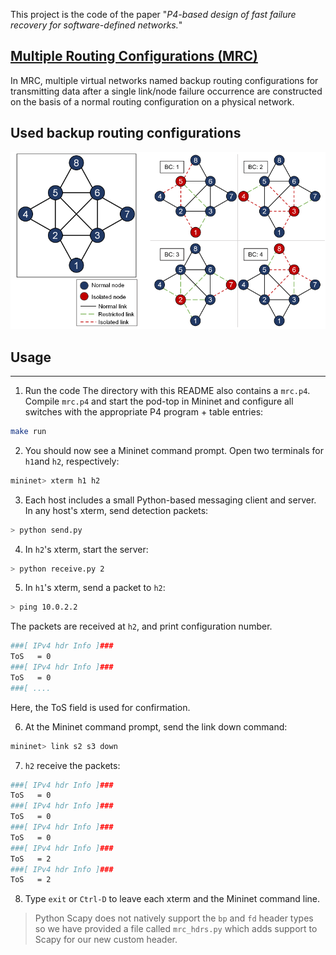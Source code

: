 This project is the code of the paper "*P4-based design of fast failure recovery for software-defined networks.*"

## [Multiple Routing Configurations (MRC)](https://doi.org/10.1109/TNET.2008.926507)
In MRC, multiple virtual networks named backup routing configurations for transmitting data after a single link/node failure occurrence are constructed on the basis of a normal routing configuration on a physical network.

## Used backup routing configurations
<img src="./figure/bc.png" width="900px">

## Usage
---
1. Run the code
The directory with this README also contains a `mrc.p4`.
Compile `mrc.p4` and start the pod-top in Mininet and configure all switches with the appropriate P4 program + table entries:
```bash
make run
```

2. You should now see a Mininet command prompt. Open two terminals for `h1`and `h2`, respectively:
```bash
mininet> xterm h1 h2
```

3. Each host includes a small Python-based messaging client and server. In any host's xterm, send detection packets:
```bash
> python send.py
```

4. In `h2`'s xterm, start the server: 
```bash
> python receive.py 2
```

5. In `h1`'s xterm, send a packet to `h2`:
```bash
> ping 10.0.2.2
```
The packets are received at `h2`, and print configuration number.
```bash
###[ IPv4 hdr Info ]###
ToS   = 0
###[ IPv4 hdr Info ]###
ToS   = 0
###[ ....
```
Here, the ToS field is used for confirmation.

6. At the Mininet command prompt, send the link down command:
```bash
mininet> link s2 s3 down
```

7. `h2` receive the packets:
```bash
###[ IPv4 hdr Info ]###
ToS   = 0
###[ IPv4 hdr Info ]###
ToS   = 0
###[ IPv4 hdr Info ]###
ToS   = 0
###[ IPv4 hdr Info ]###
ToS   = 2
###[ IPv4 hdr Info ]###
ToS   = 2
```

8. Type `exit` or `Ctrl-D` to leave each xterm and the Mininet command line.

> Python Scapy does not natively support the `bp` and `fd` header types so we have
> provided a file called `mrc_hdrs.py` which adds support to Scapy for
> our new custom header.
> 

